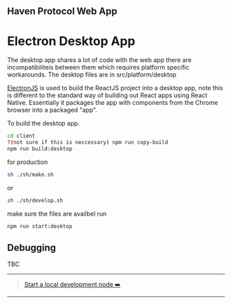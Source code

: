 ## Haven Protocol Web App
# Electron Desktop App

The desktop app shares a lot of code with the web app there are incompatibiliteis between them which requires platform specific workarounds. The desktop files are in src/platform/desktop

[ElectronJS](https://www.electronjs.org/) is used to build the ReactJS project into a desktop app, note this is different to the standard way of building out React apps using React Native. Essentially it packages the app with components from the Chrome browser into a packaged "app".

To build the desktop app.
```bash
cd client
?(not sure if this is neccessary) npm run copy-build
npm run build:desktop
```
for production
```bash
sh ./sh/make.sh
```
or 
```bash
sh ./sh/develop.sh
```

make sure the files are availbel run
```bash
npm run start:desktop
```
## Debugging
TBC

---
> [Start a local development node :arrow_right:](local-development-node.md)
---
